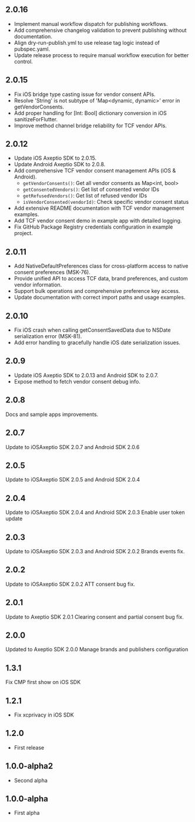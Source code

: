## 2.0.16

- Implement manual workflow dispatch for publishing workflows.
- Add comprehensive changelog validation to prevent publishing without documentation.
- Align dry-run-publish.yml to use release tag logic instead of pubspec.yaml.
- Update release process to require manual workflow execution for better control.

## 2.0.15

- Fix iOS bridge type casting issue for vendor consent APIs.
- Resolve 'String' is not subtype of 'Map<dynamic, dynamic>' error in getVendorConsents.
- Add proper handling for [Int: Bool] dictionary conversion in iOS sanitizeForFlutter.
- Improve method channel bridge reliability for TCF vendor APIs.

## 2.0.12

- Update iOS Axeptio SDK to 2.0.15.
- Update Android Axeptio SDK to 2.0.8.
- Add comprehensive TCF vendor consent management APIs (iOS & Android).
  - `getVendorConsents()`: Get all vendor consents as Map<int, bool>
  - `getConsentedVendors()`: Get list of consented vendor IDs
  - `getRefusedVendors()`: Get list of refused vendor IDs  
  - `isVendorConsented(vendorId)`: Check specific vendor consent status
- Add extensive README documentation with TCF vendor management examples.
- Add TCF vendor consent demo in example app with detailed logging.
- Fix GitHub Package Registry credentials configuration in example project.

## 2.0.11

- Add NativeDefaultPreferences class for cross-platform access to native consent preferences (MSK-76).
- Provide unified API to access TCF data, brand preferences, and custom vendor information.
- Support bulk operations and comprehensive preference key access.
- Update documentation with correct import paths and usage examples.

## 2.0.10

- Fix iOS crash when calling getConsentSavedData due to NSDate serialization error (MSK-81).
- Add error handling to gracefully handle iOS date serialization issues.


## 2.0.9

- Update iOS Axeptio SDK to 2.0.13 and Android SDK to 2.0.7.
- Expose method to fetch vendor consent debug info.

## 2.0.8

Docs and sample apps improvements.

## 2.0.7

Update to iOSAxeptio SDK 2.0.7 and Android SDK 2.0.6

## 2.0.5

Update to iOSAxeptio SDK 2.0.5 and Android SDK 2.0.4

## 2.0.4

Update to iOSAxeptio SDK 2.0.4 and Android SDK 2.0.3
Enable user token update

## 2.0.3

Update to iOSAxeptio SDK 2.0.3 and Android SDK 2.0.2
Brands events fix.

## 2.0.2

Update to iOSAxeptio SDK 2.0.2
ATT consent bug fix.

## 2.0.1

Update to Axeptio SDK 2.0.1
Clearing consent and partial consent bug fix.

## 2.0.0

Updated to Axeptio SDK 2.0.0
Manage brands and publishers configuration

## 1.3.1

Fix CMP first show on iOS SDK

## 1.2.1

* Fix xcprivacy in iOS SDK

## 1.2.0

* First release
  
## 1.0.0-alpha2

* Second alpha

## 1.0.0-alpha

* First alpha
